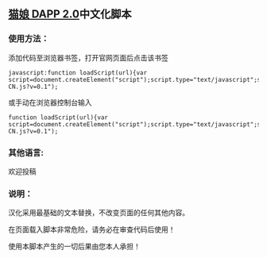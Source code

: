 ## [猫娘 DAPP 2.0](https://www.catgirl.io)中文化脚本

### 使用方法：

<p>添加代码至浏览器书签，打开官网页面后点击该书签</p>

<pre><code>javascript:function loadScript(url){var script=document.createElement("script");script.type="text/javascript";script.src=url;document.body.appendChild(script)}loadScript("https://catgirlhelper.github.io/CatgirlHelper/zh-CN.js?v=0.1");</code></pre>

<p>或手动在浏览器控制台输入</p>

<pre><code>function loadScript(url){var script=document.createElement("script");script.type="text/javascript";script.src=url;document.body.appendChild(script)}loadScript("https://catgirlhelper.github.io/CatgirlHelper/zh-CN.js?v=0.1");</code></pre>

### 其他语言:

<p>欢迎投稿</p>

### 说明：

<p>汉化采用最基础的文本替换，不改变页面的任何其他内容。</p>
<p>在页面载入脚本非常危险，请务必在审查代码后使用！</p>
<p>使用本脚本产生的一切后果由您本人承担！</p>
